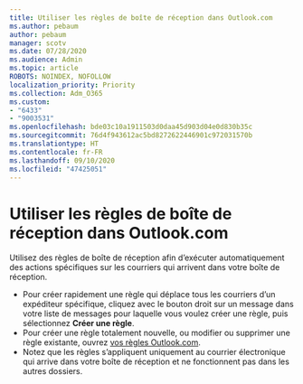```yaml
---
title: Utiliser les règles de boîte de réception dans Outlook.com
ms.author: pebaum
author: pebaum
manager: scotv
ms.date: 07/28/2020
ms.audience: Admin
ms.topic: article
ROBOTS: NOINDEX, NOFOLLOW
localization_priority: Priority
ms.collection: Adm_O365
ms.custom:
- "6433"
- "9003531"
ms.openlocfilehash: bde03c10a1911503d0daa45d903d04e0d830b35c
ms.sourcegitcommit: 76d4f943612ac5bd8272622446901c972031570b
ms.translationtype: HT
ms.contentlocale: fr-FR
ms.lasthandoff: 09/10/2020
ms.locfileid: "47425051"
---
```

# <a name="use-inbox-rules-in-outlookcom"></a>Utiliser les règles de boîte de réception dans Outlook.com

Utilisez des règles de boîte de réception afin d’exécuter automatiquement des actions spécifiques sur les courriers qui arrivent dans votre boîte de réception.

- Pour créer rapidement une règle qui déplace tous les courriers d’un expéditeur spécifique, cliquez avec le bouton droit sur un message dans votre liste de messages pour laquelle vous voulez créer une règle, puis sélectionnez **Créer une règle**.
- Pour créer une règle totalement nouvelle, ou modifier ou supprimer une règle existante, ouvrez [vos règles Outlook.com](https://go.microsoft.com/fwlink/?linkid=2118142).
- Notez que les règles s’appliquent uniquement au courrier électronique qui arrive dans votre boîte de réception et ne fonctionnent pas dans les autres dossiers.

